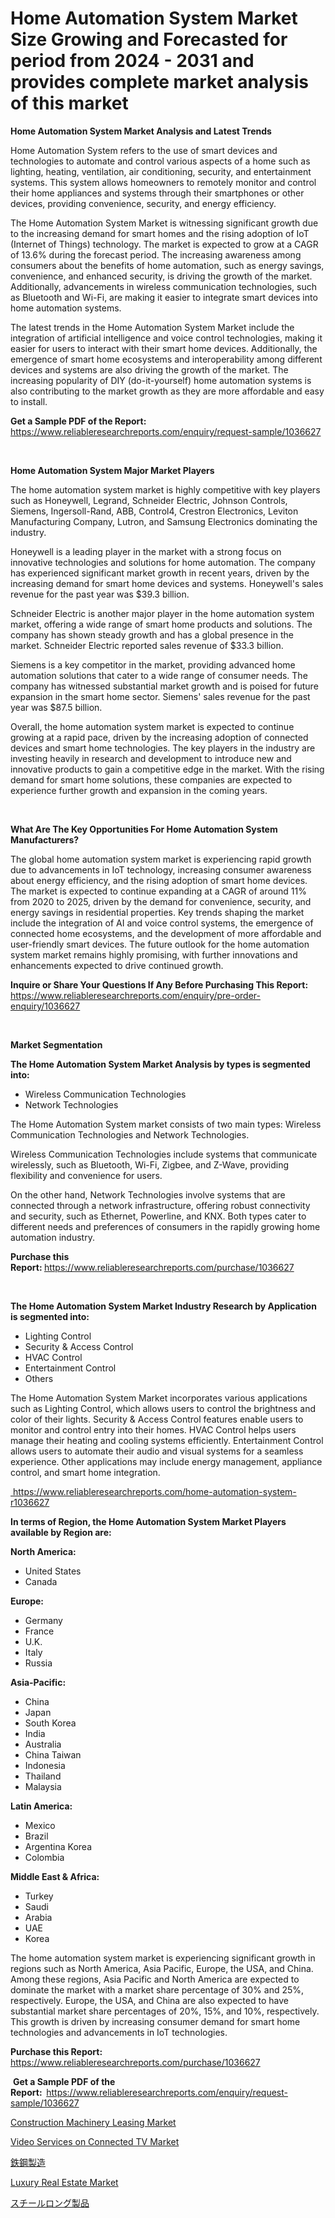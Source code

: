 <p><h1>Home Automation System Market Size Growing and Forecasted for period from 2024 - 2031 and provides complete market analysis of this market</h1></p><p><strong>Home Automation System Market Analysis and Latest Trends</strong></p>
<p><p>Home Automation System refers to the use of smart devices and technologies to automate and control various aspects of a home such as lighting, heating, ventilation, air conditioning, security, and entertainment systems. This system allows homeowners to remotely monitor and control their home appliances and systems through their smartphones or other devices, providing convenience, security, and energy efficiency.</p><p>The Home Automation System Market is witnessing significant growth due to the increasing demand for smart homes and the rising adoption of IoT (Internet of Things) technology. The market is expected to grow at a CAGR of 13.6% during the forecast period. The increasing awareness among consumers about the benefits of home automation, such as energy savings, convenience, and enhanced security, is driving the growth of the market. Additionally, advancements in wireless communication technologies, such as Bluetooth and Wi-Fi, are making it easier to integrate smart devices into home automation systems.</p><p>The latest trends in the Home Automation System Market include the integration of artificial intelligence and voice control technologies, making it easier for users to interact with their smart home devices. Additionally, the emergence of smart home ecosystems and interoperability among different devices and systems are also driving the growth of the market. The increasing popularity of DIY (do-it-yourself) home automation systems is also contributing to the market growth as they are more affordable and easy to install.</p></p>
<p><strong>Get a Sample PDF of the Report:&nbsp;</strong> <a href="https://www.reliableresearchreports.com/enquiry/request-sample/1036627">https://www.reliableresearchreports.com/enquiry/request-sample/1036627</a></p>
<p>&nbsp;</p>
<p><strong>Home Automation System Major Market Players</strong></p>
<p><p>The home automation system market is highly competitive with key players such as Honeywell, Legrand, Schneider Electric, Johnson Controls, Siemens, Ingersoll-Rand, ABB, Control4, Crestron Electronics, Leviton Manufacturing Company, Lutron, and Samsung Electronics dominating the industry.</p><p>Honeywell is a leading player in the market with a strong focus on innovative technologies and solutions for home automation. The company has experienced significant market growth in recent years, driven by the increasing demand for smart home devices and systems. Honeywell's sales revenue for the past year was $39.3 billion.</p><p>Schneider Electric is another major player in the home automation system market, offering a wide range of smart home products and solutions. The company has shown steady growth and has a global presence in the market. Schneider Electric reported sales revenue of $33.3 billion.</p><p>Siemens is a key competitor in the market, providing advanced home automation solutions that cater to a wide range of consumer needs. The company has witnessed substantial market growth and is poised for future expansion in the smart home sector. Siemens' sales revenue for the past year was $87.5 billion.</p><p>Overall, the home automation system market is expected to continue growing at a rapid pace, driven by the increasing adoption of connected devices and smart home technologies. The key players in the industry are investing heavily in research and development to introduce new and innovative products to gain a competitive edge in the market. With the rising demand for smart home solutions, these companies are expected to experience further growth and expansion in the coming years.</p></p>
<p>&nbsp;</p>
<p><strong>What Are The Key Opportunities For Home Automation System Manufacturers?</strong></p>
<p><p>The global home automation system market is experiencing rapid growth due to advancements in IoT technology, increasing consumer awareness about energy efficiency, and the rising adoption of smart home devices. The market is expected to continue expanding at a CAGR of around 11% from 2020 to 2025, driven by the demand for convenience, security, and energy savings in residential properties. Key trends shaping the market include the integration of AI and voice control systems, the emergence of connected home ecosystems, and the development of more affordable and user-friendly smart devices. The future outlook for the home automation system market remains highly promising, with further innovations and enhancements expected to drive continued growth.</p></p>
<p><strong>Inquire or Share Your Questions If Any Before Purchasing This Report:</strong> <a href="https://www.reliableresearchreports.com/enquiry/pre-order-enquiry/1036627">https://www.reliableresearchreports.com/enquiry/pre-order-enquiry/1036627</a></p>
<p>&nbsp;</p>
<p><strong>Market Segmentation</strong></p>
<p><strong>The Home Automation System Market Analysis by types is segmented into:</strong></p>
<p><ul><li>Wireless Communication Technologies</li><li>Network Technologies</li></ul></p>
<p><p>The Home Automation System market consists of two main types: Wireless Communication Technologies and Network Technologies. </p><p>Wireless Communication Technologies include systems that communicate wirelessly, such as Bluetooth, Wi-Fi, Zigbee, and Z-Wave, providing flexibility and convenience for users. </p><p>On the other hand, Network Technologies involve systems that are connected through a network infrastructure, offering robust connectivity and security, such as Ethernet, Powerline, and KNX. Both types cater to different needs and preferences of consumers in the rapidly growing home automation industry.</p></p>
<p><strong>Purchase this Report:&nbsp;</strong><a href="https://www.reliableresearchreports.com/purchase/1036627">https://www.reliableresearchreports.com/purchase/1036627</a></p>
<p>&nbsp;</p>
<p><strong>The Home Automation System Market Industry Research by Application is segmented into:</strong></p>
<p><ul><li>Lighting Control</li><li>Security & Access Control</li><li>HVAC Control</li><li>Entertainment Control</li><li>Others</li></ul></p>
<p><p>The Home Automation System Market incorporates various applications such as Lighting Control, which allows users to control the brightness and color of their lights. Security & Access Control features enable users to monitor and control entry into their homes. HVAC Control helps users manage their heating and cooling systems efficiently. Entertainment Control allows users to automate their audio and visual systems for a seamless experience. Other applications may include energy management, appliance control, and smart home integration.</p></p>
<p><a href="https://www.reliableresearchreports.com/home-automation-system-r1036627">&nbsp;https://www.reliableresearchreports.com/home-automation-system-r1036627</a></p>
<p><strong>In terms of Region, the Home Automation System Market Players available by Region are:</strong></p>
<p>
    <p> <strong> North America: </strong>
        <ul>
            <li>United States</li>
            <li>Canada</li>
        </ul>
        </p> 
    <p> <strong> Europe: </strong>
        <ul>
            <li>Germany</li>
            <li>France</li>
            <li>U.K.</li>
            <li>Italy</li>
            <li>Russia</li>
        </ul>
        </p> 
    <p> <strong> Asia-Pacific: </strong>
        <ul>
            <li>China</li>
            <li>Japan</li>
            <li>South Korea</li>
            <li>India</li>
            <li>Australia</li>
            <li>China Taiwan</li>
            <li>Indonesia</li>
            <li>Thailand</li>
            <li>Malaysia</li>
        </ul>
        </p> 
    <p> <strong> Latin America: </strong>
        <ul>
            <li>Mexico</li>
            <li>Brazil</li>
            <li>Argentina Korea</li>
            <li>Colombia</li>
        </ul>
        </p> 
    <p> <strong> Middle East & Africa: </strong>
        <ul>
            <li>Turkey</li>
            <li>Saudi</li>
            <li>Arabia</li>
            <li>UAE</li>
            <li>Korea</li>
        </ul>
    </p>
    </p>
<p><p>The home automation system market is experiencing significant growth in regions such as North America, Asia Pacific, Europe, the USA, and China. Among these regions, Asia Pacific and North America are expected to dominate the market with a market share percentage of 30% and 25%, respectively. Europe, the USA, and China are also expected to have substantial market share percentages of 20%, 15%, and 10%, respectively. This growth is driven by increasing consumer demand for smart home technologies and advancements in IoT technologies.</p></p>
<p><strong>Purchase this Report: </strong><a href="https://www.reliableresearchreports.com/purchase/1036627">https://www.reliableresearchreports.com/purchase/1036627</a></p>
<p>&nbsp;<strong>Get a Sample PDF of the Report:&nbsp;&nbsp;</strong><a href="https://www.reliableresearchreports.com/enquiry/request-sample/1036627">https://www.reliableresearchreports.com/enquiry/request-sample/1036627</a></p>
<p><strong></strong></p>
<p><p><a href="https://github.com/jodemen/Market-Research-Report-List-2/blob/main/construction-machinery-leasing-market.md">Construction Machinery Leasing Market</a></p><p><a href="https://www.linkedin.com/pulse/global-video-services-connected-tv-market-types-applications-major-lotkf">Video Services on Connected TV Market</a></p><p><a href="https://github.com/EthanMorar2011/Market-Research-Report-List-1/blob/main/367406351469.md">鉄鋼製造</a></p><p><a href="https://github.com/Sarissaschmalingtr6fz2739/Market-Research-Report-List-2/blob/main/luxury-real-estate-market.md">Luxury Real Estate Market</a></p><p><a href="https://github.com/dzy793153605/Market-Research-Report-List-2/blob/main/251100351468.md">スチールロング製品</a></p></p>